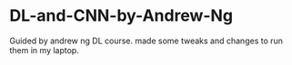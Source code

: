 # DL-and-CNN-by-Andrew-Ng

Guided by andrew ng DL course. made some tweaks and changes to run them in my laptop. 

